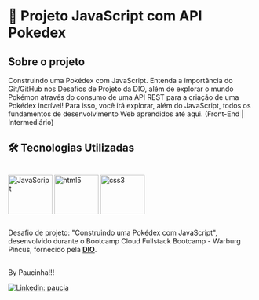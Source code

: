 # 🚀 Projeto JavaScript com API Pokedex

## Sobre o projeto

Construindo uma Pokédex com JavaScript. Entenda a importância do Git/GitHub nos Desafios de Projeto da DIO, além de explorar o mundo Pokémon através do consumo de uma API REST para a criação de uma Pokédex incrível! Para isso, você irá explorar, além do JavaScript, todos os fundamentos de desenvolvimento Web aprendidos até aqui. (Front-End | Intermediário)

## 🛠 Tecnologias Utilizadas

<div style="display: inline_block"><br>
            <img align="center" alt="JavaScript " height="80" width="90" src="https://cdn.jsdelivr.net/gh/devicons/devicon/icons/javascript/javascript-plain.svg"/>    
            <img align="center" alt="html5" height="80" width="90" src="https://cdn.jsdelivr.net/gh/devicons/devicon/icons/html5/html5-original.svg"/>
            <img align="center" alt="css3" height="80" width="90" src="https://cdn.jsdelivr.net/gh/devicons/devicon/icons/css3/css3-original.svg"/>            
</div>          
          
##

Desafio de projeto: "Construindo uma Pokédex com JavaScript", desenvolvido durante o Bootcamp Cloud Fullstack Bootcamp - Warburg Pincus, fornecido
pela [**DIO**](https://www.dio.me/).

##

By Paucinha!!!

[![Linkedin: paucia](https://img.shields.io/badge/Paucia-blue?style=flat-square&logo=Linkedin&logoColor=white&link=https://www.linkedin.com/in/paucia-lisboa/)](https://www.linkedin.com/in/paucia-lisboa/)
